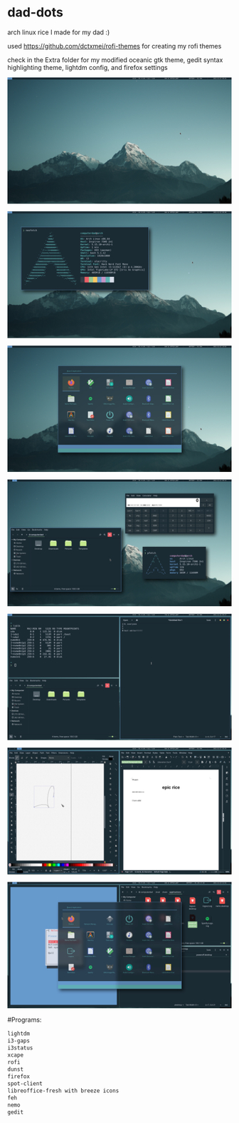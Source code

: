# dad-dots
arch linux rice I made for my dad :)

used https://github.com/dctxmei/rofi-themes for creating my rofi themes

check in the Extra folder for my modified oceanic gtk theme, gedit syntax highlighting theme, lightdm config, and firefox settings

![preview](Pictures/screenshots/PREVIEW-empty.png)

![preview](Pictures/screenshots/PREVIEW-fetch.png)

![preview](Pictures/screenshots/PREVIEW-rofi.png)

![preview](Pictures/screenshots/PREVIEW-floating.png)

![preview](Pictures/screenshots/PREVIEW-tiling.png)

![preview](Pictures/screenshots/PREVIEW-office.png)

![preview](Pictures/screenshots/PREVIEW-rofi-ontop.png)

#Programs:
```
lightdm
i3-gaps
i3status
xcape
rofi
dunst
firefox
spot-client
libreoffice-fresh with breeze icons
feh
nemo
gedit
```
